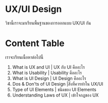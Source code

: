 ﻿# UX/UI Design

วิชานี้เราจะมาเรียนพื้นฐานของการออกแบบ UX/UI กัน


# Content Table

เราจะเรียนเนื้อหาต่อไปนี้

 1. What is UX and UI | UX กับ UI คืออะไร
 2. What is Usability | Usability คืออะไร
 3. What is UI Design | UI Design คืออะไร
 4. Dos & Don'ts of UI Design |สิ่งที่ควรทำใน UX/UI
 5. Type of UI Elements | ชนิดของ UI Elements
 6. Understanding Laws of UX | เข้าใจกฏของ UX
